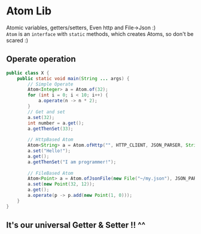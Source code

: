 # Atom Lib
Atomic variables, getters/setters, Even http and File->Json :)<br>
`Atom` is an `interface` with `static` methods, which creates Atoms, so don't be scared :)

## Operate operation
```java
public class X {
    public static void main(String ... args) {
        // Simple Operate
        Atom<Integer> a = Atom.of(32);
        for (int i = 0; i < 10; i++) {
            a.operate(n -> n * 2);
        }
        // Get and set
        a.set(32);
        int number = a.get();
        a.getThenSet(33);
        
        // HttpBased Atom
        Atom<String> a = Atom.ofHttp("", HTTP_CLIENT, JSON_PARSER, String.class);
        a.set("Hello!");
        a.get();
        a.getThenSet("I am programmer!");
        
        // FileBased Atom
        Atom<Point> a = Atom.ofJsonFile(new File("~/my.json"), JSON_PARSER, Point.class);
        a.set(new Point(32, 12));
        a.get();
        a.operate(p -> p.add(new Point(1, 0)));
    }
}
```

## It's our universal Getter & Setter !! ^^